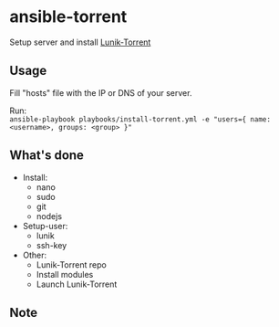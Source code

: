 # ansible-torrent
Setup server and install [Lunik-Torrent](https://github.com/Lunik/Lunik-Torrent)

## Usage
Fill "hosts" file with the IP or DNS of your server.

Run:  
`ansible-playbook playbooks/install-torrent.yml -e "users={ name:<username>, groups: <group> }"`

## What's done
- Install:
  - nano
  - sudo
  - git
  - nodejs
- Setup-user:
  - lunik
  - ssh-key
- Other:
  - Lunik-Torrent repo
  - Install modules
  - Launch Lunik-Torrent

## Note
